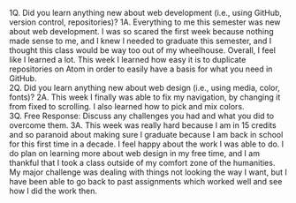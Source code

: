 1Q. Did you learn anything new about web development (i.e., using GitHub, version control, repositories)?
1A. Everything to me this semester was new about web development.  I was so scared the first week because nothing made sense to me, and I knew I needed to graduate this semester, and I thought this class would be way too out of my wheelhouse.  Overall, I feel like I learned a lot.  This week I learned how easy it is to duplicate repositories on Atom in order to easily have a basis for what you need in GitHub.  
2Q. Did you learn anything new about web design (i.e., using media, color, fonts)?
2A.  This week I finally was able to fix my navigation, by changing it from fixed to scrolling.  I also learned how to pick and mix colors.  
3Q. Free Response: Discuss any challenges you had and what you did to overcome them.
3A. This week was really hard because I am in 15 credits and so paranoid about making sure I graduate because I am back in school for this first time in a decade.  I feel happy about the work I was able to do.  I do plan on learning more about web design in my free time, and I am thankful that I took a class outside of my comfort zone of the humanities.  My major challenge was dealing with things not looking the way I want, but I have been able to go back to past assignments which worked well and see how I did the work then.  
